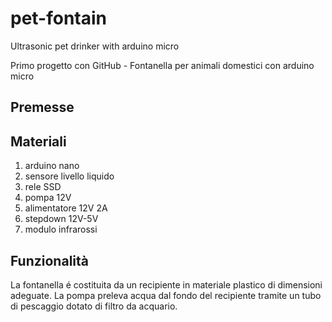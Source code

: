 # pet-fontain

Ultrasonic pet drinker with arduino micro

Primo progetto con GitHub - Fontanella per animali domestici con arduino micro

## Premesse

## Materiali
1. arduino nano
2. sensore livello liquido
3. rele SSD
4. pompa 12V
5. alimentatore 12V 2A
6. stepdown 12V-5V
7. modulo infrarossi


## Funzionalità
La fontanella é costituita da un recipiente in materiale plastico di dimensioni adeguate.
La pompa preleva acqua dal fondo del recipiente tramite un tubo di pescaggio dotato di
filtro da acquario.

